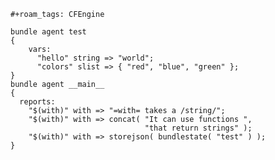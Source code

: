 ```{=org}
#+roam_tags: CFEngine
```
``` {.cfengine3 tangle="with_promise_attribute.cf"}
bundle agent test
{
    vars:
      "hello" string => "world";
      "colors" slist => { "red", "blue", "green" };
}
bundle agent __main__
{
  reports:
    "$(with)" with => "=with= takes a /string/";
    "$(with)" with => concat( "It can use functions ",
                              "that return strings" );
    "$(with)" with => storejson( bundlestate( "test" ) );
}
```

